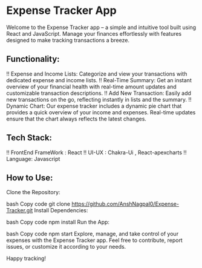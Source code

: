 # Expense Tracker App
Welcome to the Expense Tracker app – a simple and intuitive tool built using React and JavaScript. Manage your finances effortlessly with features designed to make tracking transactions a breeze.

## Functionality:

!! Expense and Income Lists: Categorize and view your transactions with dedicated expense and income lists.
!! Real-Time Summary: Get an instant overview of your financial health with real-time amount updates and customizable transaction descriptions.
!! Add New Transaction: Easily add new transactions on the go, reflecting instantly in lists and the summary.
!! Dynamic Chart: Our expense tracker includes a dynamic pie chart that provides a quick overview of your income and expenses. Real-time updates ensure that the chart always reflects the latest changes.

## Tech Stack:
!! FrontEnd FrameWork : React
!! UI-UX : Chakra-Ui , React-apexcharts
!! Language: Javascript

## How to Use:

Clone the Repository:

bash
Copy code
git clone https://github.com/AnshNagpal0/Expense-Tracker.git
Install Dependencies:

bash
Copy code
npm install
Run the App:

bash
Copy code
npm start
Explore, manage, and take control of your expenses with the Expense Tracker app. Feel free to contribute, report issues, or customize it according to your needs.

Happy tracking!



